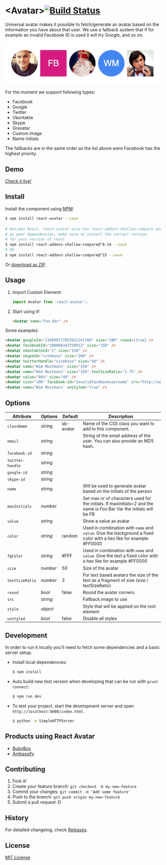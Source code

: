 # &lt;Avatar&gt;[![Build Status](https://travis-ci.org/Sitebase/react-avatar.svg?branch=master)](https://travis-ci.org/Sitebase/react-avatar)
Universal avatar makes it possible to fetch/generate an avatar based on the information you have about that user.
We use a fallback system that if for example an invalid Facebook ID is used it will try Google, and so on.

![React Avatar component preview](example1.jpg)

For the moment we support following types:
* Facebook
* Google
* Twitter
* Vkontakte
* Skype
* Gravatar
* Custom image
* Name initials

The fallbacks are in the same order as the list above were Facebook has the highest priority.

## Demo

[Check it live!](https://www.sitebase.be/react-avatar/?utm_source=github&utm_medium=readme&utm_campaign=react-avatar)

## Install

Install the component using [NPM](https://www.npmjs.com/):

```sh
$ npm install react-avatar --save

# besides React, react-avatar also has react-addons-shallow-compare and prop-types
# as peer dependencies, make sure to install the correct version
# for your version of react
$ npm install react-addons-shallow-compare@^0.14 --save
# OR
$ npm install react-addons-shallow-compare@^15 --save
```

Or [download as ZIP](https://github.com/sitebase/react-avatar/archive/master.zip).


## Usage

1. Import Custom Element:

    ```js
    import Avatar from 'react-avatar';
    ```

2. Start using it!

    ```html
    <Avatar name="Foo Bar" />
    ```

Some examples:

```html
<Avatar googleId="118096717852922241760" size="100" round={true} />
<Avatar facebookId="100008343750912" size="150" />
<Avatar vkontakteId="1" size="150" />
<Avatar skypeId="sitebase" size="200" />
<Avatar twitterHandle="sitebase" size="40" />
<Avatar name="Wim Mostmans" size="150" />
<Avatar name="Wim Mostmans" size="150" textSizeRatio="1.75" />
<Avatar value="86%" size="40" />
<Avatar size="100" facebook-id="invalidfacebookusername" src="http://www.gravatar.com/avatar/a16a38cdfe8b2cbd38e8a56ab93238d3" />
<Avatar name="Wim Mostmans" unstyled="true" />
```

## Options

|   Attribute   |      Options      | Default |                                              Description                                               |
| ------------- | ----------------- | ------- | ------------------------------------------------------------------------------------------------------ |
| `className`       | *string*          | sb-avatar        | Name of the CSS class you want to add to this component.                             |
| `email`       | *string*          |         | String of the email address of the user. You can also provide an MD5 hash.                             |
| `facebook-id` | *string* |         |                                                                                                        |
| `twitter-handle` | *string* |         |                                                                                                        |
| `google-id`   | *string*             |         |                                                                                                        |
| `skype-id`    | *string*          |         |                                                                                                        |
| `name`        | *string*          |         | Will be used to generate avatar based on the initials of the person                                    |
| `maxInitials` | *number*          |         | Set max nr of characters used for the initials. If maxInitials=2 and the name is Foo Bar Var the initials will be FB  |
| `value`       | *string*          |         | Show a value as avatar                                                                                 |
| `color`       | *string*          | random  | Used in combination with `name` and `value`. Give the background a fixed color with a hex like for example #FF0000 |
| `fgColor`     | *string*          | #FFF  | Used in combination with `name` and `value`. Give the text a fixed color with a hex like for example #FF0000 |
| `size`        | *number*             | 50      | Size of the avatar                                                                                     |
| `textSizeRatio` | *number*             | 3      | For text based avatars the size of the text as a fragment of size (size / textSizeRatio)                                 |
| `round`       | *bool*            | false   | Round the avatar corners                                                                               |
| `src`         | *string*          |         | Fallback image to use                                                                                  |
| `style`         | *object*          |         | Style that will be applied on the root element                                                       |
| `unstyled`    | *bool*            | false   | Disable all styles                                                                                     |

## Development

In order to run it locally you'll need to fetch some dependencies and a basic server setup.

* Install local dependencies:

    ```sh
    $ npm install
    ```

* Auto build new test version when developing that can be run with `grunt connect`:

    ```sh
    $ npm run dev
    ```

* To test your project, start the development server and open `http://localhost:8000/index.html`.

    ```sh
    $ python -m SimpleHTTPServer
    ```

## Products using React Avatar
* [BuboBox](https://www.bubobox.com/?utm_source=github&utm_medium=readme&utm_campaign=react-avatar)
* [Ambassify](https://www.ambassify.com/?utm_source=github&utm_medium=readme&utm_campaign=react-avatar)

## Contributing

1. Fork it!
2. Create your feature branch: `git checkout -b my-new-feature`
3. Commit your changes: `git commit -m 'Add some feature'`
4. Push to the branch: `git push origin my-new-feature`
5. Submit a pull request :D

## History

For detailed changelog, check [Releases](https://github.com/sitebase/react-avatar/releases).

## License

[MIT License](http://opensource.org/licenses/MIT)
